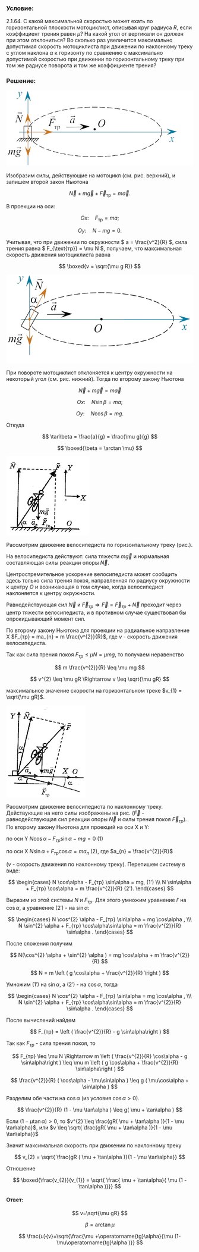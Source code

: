 ###  Условие:

$2.1.64.$ С какой максимальной скоростью может ехать по горизонтальной плоскости мотоциклист, описывая круг радиуса $R$, если коэффициент трения равен $\mu$? На какой угол от вертикали он должен при этом отклониться? Во сколько раз увеличится максимально допустимая скорость мотоциклиста при движении по наклонному треку с углом наклона $\alpha$ к горизонту по сравнению с максимально допустимой скоростью при движении по горизонтальному треку при том же радиусе поворота и том же коэффициенте трения?

###  Решение:

![ Силы действующие на мотоцикл |723x290, 59%](../../img/2.1.64/draw1.png)

Изобразим силы, действующие на мотоцикл (см. рис. верхний), и запишем второй закон Ньютона

$$
\vec{N} + m\vec{g} + \vec{F}_{\text{тр}} = m\vec{a}.
$$

В проекции на оси:

$$
Ox: \quad F_{\text{тр}} = ma;
$$

$$
Oy: \quad N - mg = 0.
$$

Учитывая, что при движении по окружности $ a = \frac{v^2}{R} $, сила трения равна $ F_{\text{тр}} = \mu N $, получаем, что максимальная скорость движения мотоциклиста равна

$$
\boxed{v = \sqrt{\mu g R}}
$$

![ Силы действующие на мотоцикл при повороте |727x343, 59%](../../img/2.1.64/draw2.png)

При повороте мотоциклист отклоняется к центру окружности на некоторый угол (см. рис. нижний). Тогда по второму закону Ньютона

$$
\vec{N} + m\vec{g} = m\vec{a}
$$

$$
Ox: \quad N \sin\beta = ma;
$$

$$
Oy: \quad N \cos\beta = mg.
$$

Откуда

$$
\tan\beta = \frac{a}{g} = \frac{\mu g}{g}
$$

$$
\boxed{\beta = \arctan \mu}
$$

![|224x212, 31%](../../img/2.1.64/draw3.png)

Рассмотрим движение велосипедиста по горизонтальному треку (рис.).

На велосипедиста действуют: сила тяжести $m \vec{g}$ и нормальная составляющая силы реакции опоры $\vec{N}$.

Центростремительное ускорение велосипедиста может сообщить здесь только сила трения покоя, направленная по радиусу окружности к центру $О$ и возникающая в том случае, когда велосипедист наклоняется к центру окружности.

Равнодействующая сил $\vec{N}$ и $\vec{F}_{тр} \Rightarrow \vec{F} = \vec{F}_{тр} + \vec{N}$ проходит через центр тяжести велосипедиста, и в противном случае существовал бы опрокидывающий момент сил.

По второму закону Ньютона для проекции на радиальное направление X $F_{тр} = ma_{n} = m \frac{v^{2}}{R}$, где $v$ - скорость движения велосипедиста.

Так как сила трения покоя $F_{тр} \leq \mu N = \mu mg$, то получаем неравенство

$$
m \frac{v^{2}}{R} \leq \mu mg
$$

$$
v^{2} \leq \mu gR \Rightarrow v \leq \sqrt{\mu gR}
$$

максимальное значение скорости на горизонтальном треке $v_{1} = \sqrt{\mu gR}$.

![|214x247, 31%](../../img/2.1.64/draw4.png)

Рассмотрим движение велосипедиста по наклонному треку. Действующие на него силы изображены на рис. ($\vec{F}$ - равнодействующая сил реакции опоры $\vec{N}$ и силы трения покоя $\vec{F}_{тр}$). По второму закону Ньютона для проекций на оси X и Y:

по оси Y $N \cos\alpha - F_{тр} \sin\alpha - mg = 0$ (1)

по оси X $N \sin\alpha + F_{тр} \cos\alpha = ma_{n}$ (2), где $a_{n} = \frac{v^{2}}{R}$

($v$ - скорость движения по наклонному треку). Перепишем систему в виде:

$$
\begin{cases} N \cos\alpha - F_{тр} \sin\alpha = mg, (1') \\\ N \sin\alpha + F_{тр} \cos\alpha = m \frac{v^{2}}{R} (2'). \end{cases}
$$

Выразим из этой системы $N$ и $F_{тр}$. Для этого умножим уравнение $l'$ на $\cos\alpha$, а уравнение $(2')$ - на $\sin\alpha$:

$$
\begin{cases} N \cos^{2} \alpha - F_{тр} \sin\alpha = mg \cos\alpha , \\\ N \sin^{2} \alpha + F_{тр} \cos\alpha\sin\alpha = m \frac{v^{2}}{R} \sin\alpha . \end{cases}
$$

После сложения получим

$$
N(\cos^{2} \alpha + \sin^{2} \alpha ) = mg \cos\alpha + m \frac{v^{2}}{R}
$$

$$
N = m \left ( g \cos\alpha + \frac{v^{2}}{R} \right )
$$

Умножим $(1')$ на $\sin\alpha$, а $(2')$ - на $\cos\alpha$, тогда

$$
\begin{cases} N \cos^{2} \alpha - F_{тр} \sin\alpha = mg \cos\alpha , \\\ N \sin^{2} \alpha + F_{тр} \cos\alpha\sin\alpha = m \frac{v^{2}}{R} \sin\alpha . \end{cases}
$$

После вычислений найдем

$$
F_{тр} = \left ( \frac{v^{2}}{R} - g \sin\alpha\right )
$$

Так как $F_{тр}$ - сила трения покоя, то

$$
F_{тр} \leq \mu N \Rightarrow m \left ( \frac{v^{2}}{R} \cos\alpha - g \sin\alpha\right ) \leq \mu m \left ( g \cos\alpha + \frac{v^{2}}{R} \sin\alpha\right )
$$

$$
\frac{v^{2}}{R} ( \cos\alpha - \mu\sin\alpha ) \leq g ( \mu\cos\alpha + \sin\alpha )
$$

Разделим обе части на $\cos\alpha$ (из условия $\cos\alpha > 0$).

$$
\frac{v^{2}}{R} (1 - \mu \tan\alpha ) \leq g( \mu + \tan\alpha )
$$

Если $(1 - \mu \tan\alpha ) > 0$, то $v^{2} \leq \frac{gR( \mu + \tan\alpha )}{1 - \mu \tan\alpha}$, или $v \leq \sqrt{ \frac{gR( \mu + \tan\alpha )}{1 - \mu \tan\alpha}}$

Значит максимальная скорость при движении по наклонному треку

$$
v_{2} = \sqrt{ \frac{gR ( \mu + \tan\alpha )}{1 - \mu \tan\alpha}}
$$

Отношение

$$
\boxed{\frac{v_{2}}{v_{1}} = \sqrt{ \frac{ \mu + \tan\alpha}{ \mu (1 - \tan\alpha )}}}
$$

#### Ответ:

$$
v=\sqrt{\mu gR}
$$

$$
\beta =\arctan \mu
$$

$$
\frac{u}{v}=\sqrt{\frac{\mu +\operatorname{tg}\alpha}{\mu (1-\mu\operatorname{tg}\alpha )}}
$$